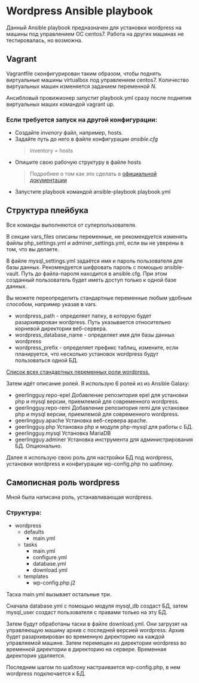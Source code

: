 # Wordpress Ansible playbook
Данный Ansible playbook предназначен для установки wordpress на машины под управлением ОС centos7. Работа на других машинах не тестировалась, но возможна.

## Vagrant
Vagrantfile сконфигурирован таким образом, чтобы поднять виртуальные машины virtualbox под управлением centos7. Количество виртуальных машин изменяется заданием переменной *N*.

Ансибловый провижионер запустит playbook.yml сразу после поднятия виртуальных маших командой vagrant up.
### Если требуется запуск на другой конфигурации:
- Создайте *invenory* файл, например, hosts.
- Задайте путь до него в файле конфигурации *ansible.cfg* 
    > inventory = hosts
- Опишите свою рабочую структуру в файле hosts
    > Подробнее о том как это сделать в [официальной документации](https://docs.ansible.com/ansible/latest/user_guide/intro_inventory.html)
- Запустите playbook командой ansible-playbook playbook.yml

## Структура плейбука
Все команды выполняются от суперпользователя.

В секции vars_files описаны переменные, не рекомендуется изменять файлы php_settings.yml и adminer_settings.yml, если вы не уверены в том, что вы делаете.

В файле mysql_settings.yml задаётся имя и пароль пользователя для базы данных. Рекомендуется шифровать пароль с помощью ansible-vault. Путь до файла-пароля находится в ansible.cfg. При этом созданный пользователь будет иметь доступ только к одной базе данных.

Вы можете переопределить стандартные переменные любым удобным способом, например указав в vars.
- wordpress_path - определяет папку, в которую будет разархивирован wordpress. Путь указывается относительно корневой директории веб-сервера.
- wordpress_database_name - определяет имя для базы данных wordpress
- wordpress_prefix - определяет префикс таблиц, измените, если планируется, что несколько установок wordpress будут пользоваться одной БД.

[Список всех стандартных переменных роли wordpress.](roles/wordpress/defaults/main.yml)

Затем идёт описание ролей. Я использую 6 ролей из из Ansible Galaxy:
- geerlingguy.repo-epel Добавление репозитория epel для установки php и mysql версии, приемлемой для современного wordpress.
- geerlingguy.repo-remi Добавление репозитория remi для установки php и mysql версии, приемлемой для современного wordpress.
- geerlingguy.apache    Установка веб-сервера apache.
- geerlingguy.php       Установка php и модуля php-mysql для работы с БД.
- geerlingguy.mysql     Установка MariaDB
- geerlingguy.adminer   Установка инструмента для администрирования БД. Опционально.

Далее я использую свою роль для настройки БД под wordpress, установки wordpress и конфигурации wp-config.php по шаблону.

## Самописная роль wordpress
Мной была написана роль, устанавливающая wordpress.
### Структура:
- wordpress
    - defaults
        - main.yml
    - tasks
        - main.yml
        - configure.yml
        - database.yml
        - download.yml
    - templates
        - wp-config.php.j2

Таска main.yml вызывает остальные три.

Сначала database.yml с помощью модуля mysql_db создаст БД, затем mysql_user создаст пользователя с правами только на эту БД.

Затем будут обработаны таски в файле download.yml. Они загрузят на управляющую машину архив с последней версией wordpress. Архив будет разархивирован во временную директорию на каждой управляемой машине. Затем перемещен из директории wordpress во временной директории в директорию на сервере. Временная директория удаляется.

Последним шагом по шаблону настраивается wp-config.php, в нем wordpress подключается к БД.